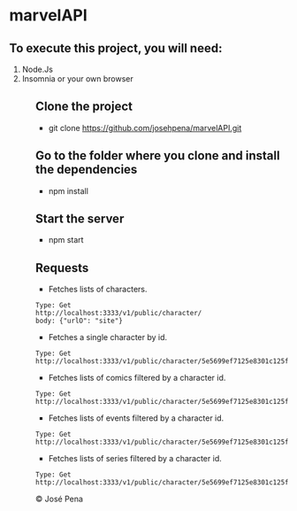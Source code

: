 # marvelAPI
## To execute this project, you will need:
<ol>
  <li>Node.Js</li>
  <li>Insomnia or your own browser</li>
<ol>
  
## Clone the project
  
- git clone https://github.com/josehpena/marvelAPI.git
  
## Go to the folder where you clone and install the dependencies

- npm install

## Start the server

- npm start

## Requests

- Fetches lists of characters.

```
Type: Get
http://localhost:3333/v1/public/character/
body: {"urlO": "site"}
```

- Fetches a single character by id.

```
Type: Get
http://localhost:3333/v1/public/character/5e5699ef7125e8301c125f99
```

- Fetches lists of comics filtered by a character id.

```
Type: Get
http://localhost:3333/v1/public/character/5e5699ef7125e8301c125f99/comics
```
- Fetches lists of events filtered by a character id.

```
Type: Get
http://localhost:3333/v1/public/character/5e5699ef7125e8301c125f99/events
```

- Fetches lists of series filtered by a character id.

```
Type: Get
http://localhost:3333/v1/public/character/5e5699ef7125e8301c125f99/series
```

© José Pena
